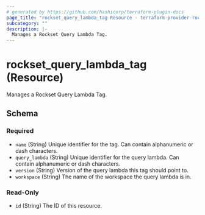 ```yaml
---
# generated by https://github.com/hashicorp/terraform-plugin-docs
page_title: "rockset_query_lambda_tag Resource - terraform-provider-rockset"
subcategory: ""
description: |-
  Manages a Rockset Query Lambda Tag.
---
```


# rockset_query_lambda_tag (Resource)

Manages a Rockset Query Lambda Tag.



<!-- schema generated by tfplugindocs -->
## Schema

### Required

- `name` (String) Unique identifier for the tag. Can contain alphanumeric or dash characters.
- `query_lambda` (String) Unique identifier for the query lambda. Can contain alphanumeric or dash characters.
- `version` (String) Version of the query lambda this tag should point to.
- `workspace` (String) The name of the workspace the query lambda is in.

### Read-Only

- `id` (String) The ID of this resource.


